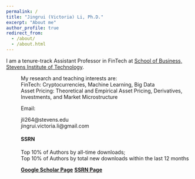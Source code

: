 ```yaml
---
permalink: /
title: "Jingrui (Victoria) Li, Ph.D."
excerpt: "About me"
author_profile: true
redirect_from: 
  - /about/
  - /about.html
---
```


I am a tenure-track Assistant Professor in FinTech at [School of Business, Stevens Institute of Technology](https://www.stevens.edu/school-business). 

<dd>My research and teaching interests are: 
<dd>FinTech: Cryptocurrencies, Machine Learning, Big Data
<dd>Asset Pricing: Theoretical and Empirical Asset Pricing, Derivatives, Investments, and Market Microstructure

Email:
<dd>jli264@stevens.edu
<dd>jingrui.victoria.li@gmail.com

#### SSRN
<dd>Top 10% of Authors by all-time downloads; 
<dd>Top 10% of Authors by total new downloads within the last 12 months

**[Google Scholar Page](https://scholar.google.com/citations?user=repX8TEAAAAJ&hl=en&authuser=1)**
**[SSRN Page](https://papers.ssrn.com/sol3/cf_dev/AbsByAuth.cfm?per_id=2291123)**

